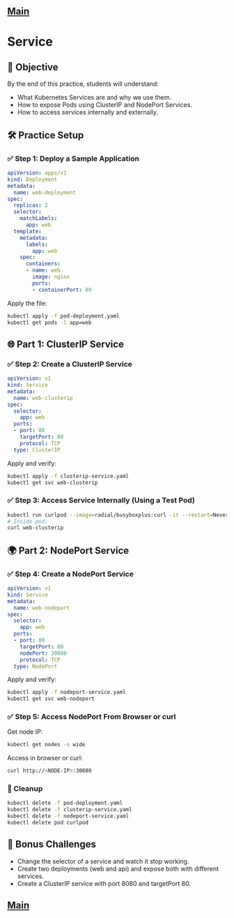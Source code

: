 [Main](../README.md)
---

# Service


## 🎯 Objective

By the end of this practice, students will understand:
* What Kubernetes Services are and why we use them.
* How to expose Pods using ClusterIP and NodePort Services.
* How to access services internally and externally.




## 🛠️ Practice Setup

### ✅ Step 1: Deploy a Sample Application

```yaml
apiVersion: apps/v1
kind: Deployment
metadata:
  name: web-deployment
spec:
  replicas: 2
  selector:
    matchLabels:
      app: web
  template:
    metadata:
      labels:
        app: web
    spec:
      containers:
      - name: web
        image: nginx
        ports:
        - containerPort: 80
```
Apply the file:
```bash
kubectl apply -f pod-deployment.yaml
kubectl get pods -l app=web
```

## 🌐 Part 1: ClusterIP Service

### ✅ Step 2: Create a ClusterIP Service

```yaml
apiVersion: v1
kind: Service
metadata:
  name: web-clusterip
spec:
  selector:
    app: web
  ports:
  - port: 80
    targetPort: 80
    protocol: TCP
  type: ClusterIP
```
Apply and verify:
```bash
kubectl apply -f clusterip-service.yaml
kubectl get svc web-clusterip
```

### ✅ Step 3: Access Service Internally (Using a Test Pod)

```bash
kubectl run curlpod --image=radial/busyboxplus:curl -it --restart=Never -- /bin/sh
# Inside pod:
curl web-clusterip
```

## 🌍 Part 2: NodePort Service

### ✅ Step 4: Create a NodePort Service

```yaml
apiVersion: v1
kind: Service
metadata:
  name: web-nodeport
spec:
  selector:
    app: web
  ports:
  - port: 80
    targetPort: 80
    nodePort: 30080
    protocol: TCP
  type: NodePort
```
Apply and verify:
```bash
kubectl apply -f nodeport-service.yaml
kubectl get svc web-nodeport
```

### ✅ Step 5: Access NodePort From Browser or curl

Get node IP:

```bash
kubectl get nodes -o wide
```

Access in browser or curl:

```bash
curl http://<NODE-IP>:30080
```


### 🧼 Cleanup

```bash
kubectl delete -f pod-deployment.yaml
kubectl delete -f clusterip-service.yaml
kubectl delete -f nodeport-service.yaml
kubectl delete pod curlpod
```

## 🧠 Bonus Challenges
* Change the selector of a service and watch it stop working.
* Create two deployments (web and api) and expose both with different services.
* Create a ClusterIP service with port 8080 and targetPort 80.



[Main](../README.md)
---